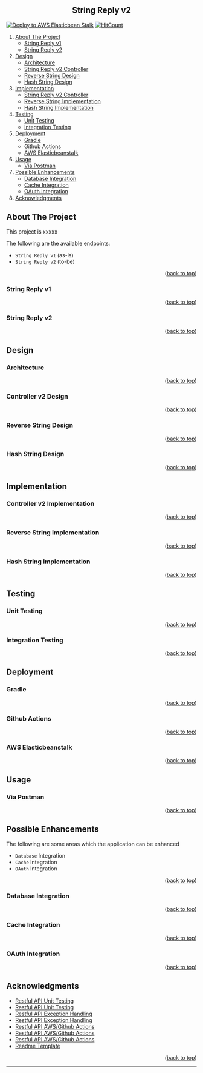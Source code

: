 <!-- Improved compatibility of back to top link: See: https://github.com/othneildrew/Best-README-Template/pull/73 -->
<div id="top"></div>

<!-- PROJECT LOGO -->
<br />
<div align="center">
  <h2 align="center">String Reply v2</h2>
  <!--p align="center">
    String Reply Coding Assignment<br>
  </p>
  <div>
    <img src="images/profile_pic.png" alt="Logo" width="80" height="80">
  </div-->
</div>

[![Deploy to AWS Elasticbean Stalk](https://github.com/D3vYuan/string-reply-coding-assignment/actions/workflows/main.yml/badge.svg)](https://github.com/D3vYuan/string-reply-coding-assignment/actions/workflows/main.yml)
  [![HitCount](https://hits.dwyl.com/D3vYuan/D3vYuan/string-reply-coding-assignment.svg?style=flat&show=unique)](http://hits.dwyl.com/D3vYuan/D3vYuan/string-reply-coding-assignment)

<!-- TABLE OF CONTENTS -->

<!-- ## Table of Contents -->

<!-- <details> -->
<ol>
    <li>
        <a href="#about-the-project">About The Project</a>
        <ul>
            <li><a href="#string-reply-v1">String Reply v1</a></li>
            <li><a href="#string-reply-v2">String Reply v2</a></li>
        </ul>
    </li>
    <li>
        <a href="#design">Design</a>
        <ul>
            <li><a href="#architecture">Architecture</a></li>
            <li><a href="#controller-v2-design">String Reply v2 Controller</a></li>
            <li><a href="#reverse-string-design">Reverse String Design</a></li>
            <li><a href="#hash-string-design">Hash String Design</a></li>
        </ul>
    </li>
    <li>
        <a href="#implementation">Implementation</a>
        <ul>
            <li><a href="#controller-v2-implementation">String Reply v2 Controller</a></li>
            <li><a href="#reverse-string-implementation">Reverse String Implementation</a></li>
            <li><a href="#hash-string-implementation">Hash String Implementation</a></li>
        </ul>
    </li>
    <li>
        <a href="#testing">Testing</a>
        <ul>
            <li><a href="#unit-testing">Unit Testing</a></li>
            <li><a href="#integration-testing">Integration Testing</a></li>
        </ul>
    </li>
    <li>
        <a href="#deployment">Deployment</a>
        <ul>
            <li><a href="#gradle">Gradle</a></li>
            <li><a href="#github-actions">Github Actions</a></li>
            <li><a href="#aws-elasticbeanstalk">AWS Elasticbeanstalk</a></li>
        </ul>
    </li>
    <li>
        <a href="#usage">Usage</a>
        <ul>
            <li><a href="#via-postman">Via Postman</a></li>
        </ul>
    </li>
    <li>
        <a href="#possible-enhancements">Possible Enhancements</a>
        <ul>
            <li><a href="#database-integration">Database Integration</a></li>
            <li><a href="#cache-integration">Cache Integration</a></li>
            <li><a href="#oauth-integration">OAuth Integration</a></li>
        </ul>
    </li>
    <li><a href="#acknowledgments">Acknowledgments</a></li>
</ol>
<!-- </details> -->

<!-- ABOUT THE PROJECT -->

## About The Project

This project is xxxxx

The following are the available endpoints:

- `String Reply v1` (as-is)
- `String Reply v2` (to-be)

<p align="right">(<a href="#top">back to top</a>)</p>

### String Reply v1

<p align="right">(<a href="#top">back to top</a>)</p>

### String Reply v2

<p align="right">(<a href="#top">back to top</a>)</p>

<!-- Setup -->

## Design

### Architecture

<p align="right">(<a href="#top">back to top</a>)</p>

### Controller v2 Design

<p align="right">(<a href="#top">back to top</a>)</p>

### Reverse String Design

<p align="right">(<a href="#top">back to top</a>)</p>

### Hash String Design

<p align="right">(<a href="#top">back to top</a>)</p>

<!-- Implementation -->

## Implementation

### Controller v2 Implementation

<p align="right">(<a href="#top">back to top</a>)</p>

### Reverse String Implementation

<p align="right">(<a href="#top">back to top</a>)</p>

### Hash String Implementation

<p align="right">(<a href="#top">back to top</a>)</p>

<!-- TESTING -->

## Testing

### Unit Testing

<p align="right">(<a href="#top">back to top</a>)</p>

### Integration Testing

<p align="right">(<a href="#top">back to top</a>)</p>

<!-- DEPLOYMENT -->

## Deployment

### Gradle

<p align="right">(<a href="#top">back to top</a>)</p>

### Github Actions

<p align="right">(<a href="#top">back to top</a>)</p>

### AWS Elasticbeanstalk

<p align="right">(<a href="#top">back to top</a>)</p>

<!-- USAGE -->

## Usage

### Via Postman

<p align="right">(<a href="#top">back to top</a>)</p>

<!-- ENHANCEMENTS -->

## Possible Enhancements

The following are some areas which the application can be enhanced
* `Database` Integration
* `Cache` Integration
* `OAuth` Integration

<p align="right">(<a href="#top">back to top</a>)</p>

### Database Integration

<p align="right">(<a href="#top">back to top</a>)</p>

### Cache Integration

<p align="right">(<a href="#top">back to top</a>)</p>

### OAuth Integration

<p align="right">(<a href="#top">back to top</a>)</p>

<!-- ACKNOWLEDGMENTS -->

## Acknowledgments

- [Restful API Unit Testing][ref-rest-api-testing-1]
- [Restful API Unit Testing][ref-rest-api-testing-2]
- [Restful API Exception Handling][ref-rest-api-exception-1]
- [Restful API Exception Handling][ref-rest-api-exception-2]
- [Restful API AWS/Github Actions][ref-rest-api-aws-deployment-1]
- [Restful API AWS/Github Actions][ref-rest-api-aws-deployment-2]
- [Restful API AWS/Github Actions][ref-rest-api-aws-deployment-3]
- [Readme Template][template-resource]

<p align="right">(<a href="#top">back to top</a>)</p>

---

<!-- MARKDOWN LINKS & IMAGES -->

[template-resource]: https://github.com/othneildrew/Best-README-Template/blob/master/README.md

[ref-rest-api-testing-1]: https://www.javaguides.net/2022/03/spring-boot-unit-testing-crud-rest-api-with-junit-and-mockito.html
[ref-rest-api-testing-2]: https://www.springboottutorial.com/integration-testing-for-spring-boot-rest-services
[ref-rest-api-exception-1]: https://www.baeldung.com/spring-mvc-controller-custom-http-status-code
[ref-rest-api-exception-2]: https://www.baeldung.com/exception-handling-for-rest-with-spring
[ref-rest-api-aws-deployment-1]: https://medium.com/javarevisited/how-to-deploy-springboot-app-to-elastic-beanstalk-using-github-actions-ci-cd-30b4557b4fb8
[ref-rest-api-aws-deployment-2]: https://virendraoswal.com/aws-elastic-beanstalk-cicd-with-github-actions
[ref-rest-api-aws-deployment-3]: https://federicomete.medium.com/ci-cd-with-github-actions-and-aws-in-3-steps-b603a1483d8e

<!-- | ![looker-api-user-keys][looker-api-user-keys] | 
|:--:| 
| *Looker API User Key* |


|#|Name|Type|Mode
|--|--|--|--|
|1|content_id|String|Nullable|
|2|content_title|String|Nullable| -->